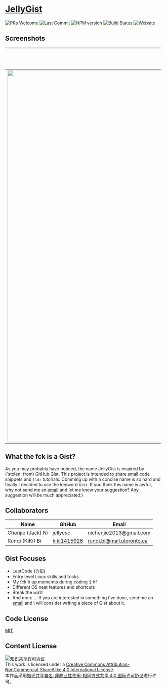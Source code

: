 # [JellyGist](https://gist.nichenjie.com)

[![PRs Welcome](https://img.shields.io/badge/PRs-welcome-brightgreen.svg?style=flat)](http://makeapullrequest.com)
[![Last Commit](https://img.shields.io/github/last-commit/jellycsc/JellyGist-Travis-CI.svg)](https://github.com/jellycsc/JellyGist-Travis-CI/commits/master)
[![NPM version](https://badge.fury.io/js/gitbook.svg)](http://badge.fury.io/js/gitbook)
[![Build Status](https://travis-ci.com/jellycsc/JellyGist-Travis-CI.svg?branch=master)](https://travis-ci.com/jellycsc/JellyGist-Travis-CI)
[![Website](https://img.shields.io/website-up-down-green-red/http/gist.nichenjie.com.svg?label=website-status)](https://gist.nichenjie.com/) 

## Screenshots
Mobile Version             |  Full-sized Version
:-------------------------:|:-------------------------:
<img src="https://user-images.githubusercontent.com/25379724/52883898-82924900-313a-11e9-82fc-82ce74db540b.png" width="1200"/>  |  ![full-sized](https://user-images.githubusercontent.com/25379724/52883901-832adf80-313a-11e9-94f4-7d257fd97b1e.png)

## What the fck is a Gist?
As you may probably have noticed, the name JellyGist is inspired by ('stolen' from) GitHub Gist. This project is intended to share small code snippets and `tldr` tutorials. Comming up with a concise name is so hard and finally I decided to use the keyword `Gist`. If you think this name is awful, why not send me an [email](mailto:nichenjie2013@gmail.com) and let me know your suggestion? Any suggestion will be much appreciated:)

## Collaborators

| Name                    | GitHub                                     | Email
| ----------------------- | ------------------------------------------ | -------------------------
| Chenjie (Jack) Ni       | [jellycsc](https://github.com/jellycsc)    | nichenjie2013@gmail.com
| Runqi (KiKi) Bi         | [kiki1415926](https://github.com/kiki1415926)    | runqi.bi@mail.utoronto.ca

## Gist Focuses
* LeetCode (力扣)
* Entry level Linux skills and tricks
* My fck'd up momemts during coding :) hf
* Different OS neat features and shortcuts
* Break the wa11
* And more ... If you are interested in something I've done, send me an [email](mailto:nichenjie2013@gmail.com) and I will consider writing a piece of Gist about it.

## Code License
[MIT](LICENSE)

## Content License
<a rel="license" href="http://creativecommons.org/licenses/by-nc-sa/4.0/"><img alt="知识共享许可协议" style="border-width:0" src="https://i.creativecommons.org/l/by-nc-sa/4.0/88x31.png" /></a><br />This work is licensed under a <a rel="license" href="http://creativecommons.org/licenses/by-nc-sa/4.0/">Creative Commons Attribution-NonCommercial-ShareAlike 4.0 International License</a>.<br />本作品采用<a rel="license" href="http://creativecommons.org/licenses/by-nc-sa/4.0/">知识共享署名-非商业性使用-相同方式共享 4.0 国际许可协议</a>进行许可。
